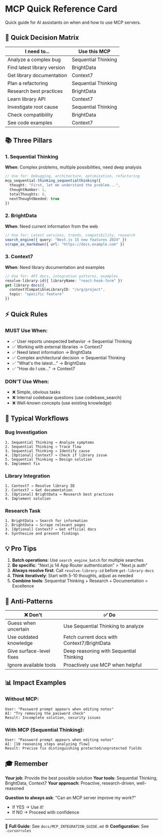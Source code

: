 # MCP Quick Reference Card

Quick guide for AI assistants on when and how to use MCP servers.

## 🎯 Quick Decision Matrix

| I need to... | Use this MCP |
|--------------|-------------|
| Analyze a complex bug | Sequential Thinking |
| Find latest library version | BrightData |
| Get library documentation | Context7 |
| Plan a refactoring | Sequential Thinking |
| Research best practices | BrightData |
| Learn library API | Context7 |
| Investigate root cause | Sequential Thinking |
| Check compatibility | BrightData |
| See code examples | Context7 |

## 📚 Three Pillars

### 1. Sequential Thinking
**When**: Complex problems, multiple possibilities, need deep analysis
```typescript
// Use for: Debugging, architecture, optimization, refactoring
mcp_sequential-thinking_sequentialthinking({
  thought: "First, let me understand the problem...",
  thoughtNumber: 1,
  totalThoughts: 8,
  nextThoughtNeeded: true
})
```

### 2. BrightData
**When**: Need current information from the web
```typescript
// Use for: Latest versions, trends, compatibility, research
search_engine({ query: "Next.js 15 new features 2024" })
scrape_as_markdown({ url: "https://docs.example.com" })
```

### 3. Context7
**When**: Need library documentation and examples
```typescript
// Use for: API docs, integration patterns, examples
resolve-library-id({ libraryName: "react-hook-form" })
get-library-docs({ 
  context7CompatibleLibraryID: "/org/project",
  topic: "specific feature"
})
```

## ⚡ Quick Rules

### MUST Use When:
- ✅ User reports unexpected behavior → Sequential Thinking
- ✅ Working with external libraries → Context7
- ✅ Need latest information → BrightData
- ✅ Complex architectural decision → Sequential Thinking
- ✅ "What's the latest..." → BrightData
- ✅ "How do I use..." → Context7

### DON'T Use When:
- ❌ Simple, obvious tasks
- ❌ Internal codebase questions (use codebase_search)
- ❌ Well-known concepts (use existing knowledge)

## 🔄 Typical Workflows

### Bug Investigation
```
1. Sequential Thinking → Analyze symptoms
2. Sequential Thinking → Trace flow
3. Sequential Thinking → Identify cause
4. [Optional] Context7 → Check if library issue
5. Sequential Thinking → Design solution
6. Implement fix
```

### Library Integration
```
1. Context7 → Resolve library ID
2. Context7 → Get documentation
3. [Optional] BrightData → Research best practices
4. Implement solution
```

### Research Task
```
1. BrightData → Search for information
2. BrightData → Scrape relevant pages
3. [Optional] Context7 → Get official docs
4. Synthesize and present findings
```

## 💡 Pro Tips

1. **Batch operations**: Use `search_engine_batch` for multiple searches
2. **Be specific**: "Next.js 14 App Router authentication" > "Next.js auth"
3. **Always resolve first**: Call `resolve-library-id` before `get-library-docs`
4. **Think iteratively**: Start with 5-10 thoughts, adjust as needed
5. **Combine tools**: Sequential Thinking + Research + Documentation = Excellence

## 🚫 Anti-Patterns

| ❌ Don't | ✅ Do |
|---------|------|
| Guess when uncertain | Use Sequential Thinking to analyze |
| Use outdated knowledge | Fetch current docs with Context7/BrightData |
| Give surface-level fixes | Deep reasoning with Sequential Thinking |
| Ignore available tools | Proactively use MCP when helpful |

## 📊 Impact Examples

### Without MCP:
```
User: "Password prompt appears when editing notes"
AI: "Try removing the password check"
Result: Incomplete solution, security issues
```

### With MCP (Sequential Thinking):
```
User: "Password prompt appears when editing notes"
AI: [10 reasoning steps analyzing flow]
Result: Precise fix distinguishing protected/unprotected fields
```

## 🎓 Remember

**Your job**: Provide the best possible solution
**Your tools**: Sequential Thinking, BrightData, Context7
**Your approach**: Proactive, research-driven, well-reasoned

**Question to always ask**: "Can an MCP server improve my work?"
- If YES → Use it!
- If NO → Proceed with confidence

---

📖 **Full Guide**: See `docs/MCP_INTEGRATION_GUIDE.md`
⚙️ **Configuration**: See `.cursorrules`

